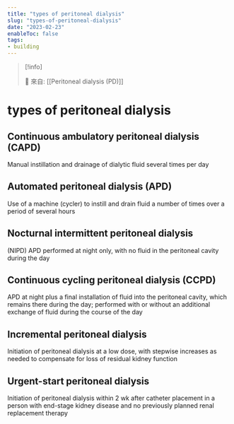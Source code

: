 ```yaml
---
title: "types of peritoneal dialysis"
slug: "types-of-peritoneal-dialysis"
date: "2023-02-23"
enableToc: false
tags:
- building
---
```


> [!info]
>
> 🌱 來自: [[Peritoneal dialysis (PD)]]

# types of peritoneal dialysis


## Continuous ambulatory peritoneal dialysis (CAPD)	
Manual instillation and drainage of dialytic fluid several times per day
## Automated peritoneal dialysis (APD)
Use of a machine (cycler) to instill and drain fluid a number of times over a period of several hours

## Nocturnal intermittent peritoneal dialysis
(NIPD)
APD performed at night only, with no fluid in the peritoneal cavity during the day

## Continuous cycling peritoneal dialysis (CCPD)
APD at night plus a final installation of fluid into the peritoneal cavity, which remains there during the day; performed with or without an additional exchange of fluid during the course of the day

## Incremental peritoneal dialysis
Initiation of peritoneal dialysis at a low dose, with stepwise increases as needed to compensate for loss of residual kidney function

## Urgent-start peritoneal dialysis
Initiation of peritoneal dialysis within 2 wk after catheter placement in a person with end-stage kidney disease and no previously planned renal replacement therapy
